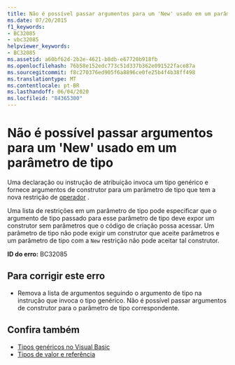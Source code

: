 ```yaml
---
title: Não é possível passar argumentos para um 'New' usado em um parâmetro de tipo
ms.date: 07/20/2015
f1_keywords:
- BC32085
- vbc32085
helpviewer_keywords:
- BC32085
ms.assetid: a60bf62d-2b2e-4621-b8db-e67720b918fb
ms.openlocfilehash: 76b58e152edc773c51d337b362e091522face87a
ms.sourcegitcommit: f8c270376ed905f6a8896ce0fe25b4f4b38ff498
ms.translationtype: MT
ms.contentlocale: pt-BR
ms.lasthandoff: 06/04/2020
ms.locfileid: "84365300"
---
```

# <a name="arguments-cannot-be-passed-to-a-new-used-on-a-type-parameter"></a>Não é possível passar argumentos para um 'New' usado em um parâmetro de tipo
Uma declaração ou instrução de atribuição invoca um tipo genérico e fornece argumentos de construtor para um parâmetro de tipo que tem a nova restrição de [operador](../language-reference/operators/new-operator.md) .  
  
 Uma lista de restrições em um parâmetro de tipo pode especificar que o argumento de tipo passado para esse parâmetro de tipo deve expor um construtor sem parâmetros que o código de criação possa acessar. Um parâmetro de tipo não pode exigir um construtor que aceite parâmetros e um parâmetro de tipo com a `New` restrição não pode aceitar tal construtor.  
  
 **ID do erro:** BC32085  
  
## <a name="to-correct-this-error"></a>Para corrigir este erro  
  
- Remova a lista de argumentos seguindo o argumento de tipo na instrução que invoca o tipo genérico. Não é possível passar argumentos de construtor para o parâmetro de tipo correspondente.  
  
## <a name="see-also"></a>Confira também

- [Tipos genéricos no Visual Basic](../programming-guide/language-features/data-types/generic-types.md)
- [Tipos de valor e referência](../programming-guide/language-features/data-types/value-types-and-reference-types.md)
